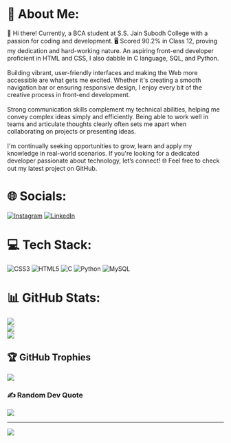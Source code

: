 # 💫 About Me:
👋 Hi there! Currently, a BCA student at S.S. Jain Subodh College with a passion for coding and development. 🖥️ Scored 90.2% in Class 12, proving my dedication and hard-working nature. An aspiring front-end developer proficient in HTML and CSS, I also dabble in C language, SQL, and Python.<br><br>Building vibrant, user-friendly interfaces and making the Web more accessible are what gets me excited. Whether it's creating a smooth navigation bar or ensuring responsive design, I enjoy every bit of the creative process in front-end development.<br><br>Strong communication skills complement my technical abilities, helping me convey complex ideas simply and efficiently. Being able to work well in teams and articulate thoughts clearly often sets me apart when collaborating on projects or presenting ideas.<br><br>I'm continually seeking opportunities to grow, learn and apply my knowledge in real-world scenarios. If you're looking for a dedicated developer passionate about technology, let’s connect! 🌐 Feel free to check out my latest project on GitHub.


# 🌐 Socials:
[![Instagram](https://img.shields.io/badge/Instagram-%23E4405F.svg?logo=Instagram&logoColor=white)](https://instagram.com/_nishant4712) [![LinkedIn](https://img.shields.io/badge/LinkedIn-%230077B5.svg?logo=linkedin&logoColor=white)](https://www.linkedin.com/in/nishant-sharma-a35a66328) 

# 💻 Tech Stack:
![CSS3](https://img.shields.io/badge/css3-%231572B6.svg?style=flat&logo=css3&logoColor=white) ![HTML5](https://img.shields.io/badge/html5-%23E34F26.svg?style=flat&logo=html5&logoColor=white) ![C](https://img.shields.io/badge/c-%2300599C.svg?style=flat&logo=c&logoColor=white) ![Python](https://img.shields.io/badge/python-3670A0?style=flat&logo=python&logoColor=ffdd54) ![MySQL](https://img.shields.io/badge/mysql-4479A1.svg?style=flat&logo=mysql&logoColor=white)
# 📊 GitHub Stats:
![](https://github-readme-stats.vercel.app/api?username=nishant4712&theme=gruvbox&hide_border=false&include_all_commits=true&count_private=true)<br/>
![](https://github-readme-streak-stats.herokuapp.com/?user=nishant4712&theme=gruvbox&hide_border=false)<br/>
![](https://github-readme-stats.vercel.app/api/top-langs/?username=nishant4712&theme=gruvbox&hide_border=false&include_all_commits=true&count_private=true&layout=compact)

## 🏆 GitHub Trophies
![](https://github-profile-trophy.vercel.app/?username=nishant4712&theme=gruvbox&no-frame=true&no-bg=false&margin-w=4)

### ✍️ Random Dev Quote
![](https://quotes-github-readme.vercel.app/api?type=horizontal&theme=gruvbox)

---
[![](https://visitcount.itsvg.in/api?id=nishant4712&icon=5&color=12)](https://visitcount.itsvg.in)
